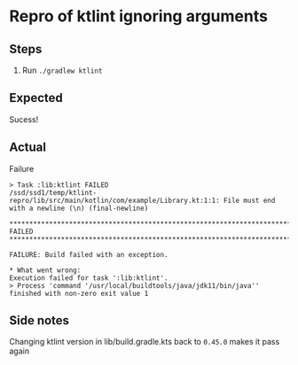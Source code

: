# Repro of ktlint ignoring arguments

## Steps

1. Run `./gradlew ktlint`

## Expected

Sucess!

## Actual

Failure
```text
> Task :lib:ktlint FAILED
/ssd/ssd1/temp/ktlint-repro/lib/src/main/kotlin/com/example/Library.kt:1:1: File must end with a newline (\n) (final-newline)

********************************************************************************
FAILED
********************************************************************************

FAILURE: Build failed with an exception.

* What went wrong:
Execution failed for task ':lib:ktlint'.
> Process 'command '/usr/local/buildtools/java/jdk11/bin/java'' finished with non-zero exit value 1
```

## Side notes

Changing ktlint version in lib/build.gradle.kts back to `0.45.0` makes it pass
again